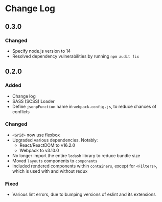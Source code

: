# Change Log

## 0.3.0

### Changed
- Specify node.js version to 14
- Resolved dependency vulnerabilities by running `npm audit fix`

## 0.2.0

### Added
- Change log
- SASS (SCSS) Loader
- Define `jsonpFunction` name in `webpack.config.js`, to reduce chances of conflicts

### Changed
- `<Grid>` now use flexbox
- Upgraded various dependencies. Notably:
  - React/ReactDOM to v16.2.0
  - Webpack to v3.10.0
- No longer import the entire `lodash` library to reduce bundle size
- Moved `layouts` components to `components`
- Included rendered components within `containers`, except for `<Filters>`,
  which is used with and without redux

### Fixed
- Various lint errors, due to bumping versions of eslint and its extensions
